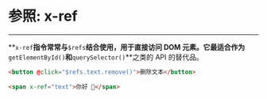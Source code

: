 # 参照: x-ref

---

**`x-ref`**指令常常与**`$refs`**结合使用，用于直接访问 DOM 元素。它最适合作为**`getElementById()`**和**`querySelector()`**之类的 API 的替代品。

```html
<button @click="$refs.text.remove()">删除文本</button>
 
<span x-ref="text">你好 👋</span>
```